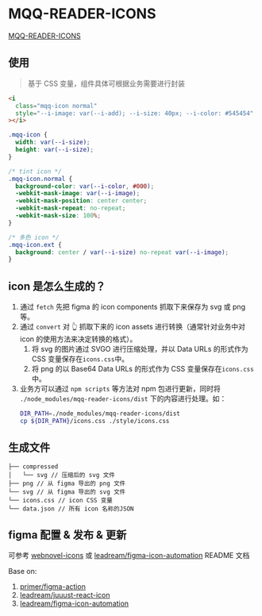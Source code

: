 # MQQ-READER-ICONS

[MQQ-READER-ICONS](https://yued-fe.github.io/mqq-reader-icons/)

## 使用

> 基于 CSS 变量，组件具体可根据业务需要进行封装

```html
<i
  class="mqq-icon normal"
  style="--i-image: var(--i-add); --i-size: 40px; --i-color: #545454"
></i>
```

```css
.mqq-icon {
  width: var(--i-size);
  height: var(--i-size);
}

/* tint icon */
.mqq-icon.normal {
  background-color: var(--i-color, #000);
  -webkit-mask-image: var(--i-image);
  -webkit-mask-position: center center;
  -webkit-mask-repeat: no-repeat;
  -webkit-mask-size: 100%;
}

/* 多色 icon */
.mqq-icon.ext {
  background: center / var(--i-size) no-repeat var(--i-image);
}
```

## icon 是怎么生成的？

1. 通过 `fetch` 先把 figma 的 icon components 抓取下来保存为 svg 或 png 等。
2. 通过 `convert` 对 👆 抓取下来的 icon assets 进行转换（通常针对业务中对 icon 的使用方法来决定转换的格式）。
   1. 将 svg 的图片通过 SVGO 进行压缩处理，并以 Data URLs 的形式作为 CSS 变量保存在`icons.css`中。
   2. 将 png 的以 Base64 Data URLs 的形式作为 CSS 变量保存在`icons.css`中。
3. 业务方可以通过 `npm scripts` 等方法对 npm 包进行更新，同时将 `./node_modules/mqq-reader-icons/dist` 下的内容进行处理。如：
   ```sh
   DIR_PATH=./node_modules/mqq-reader-icons/dist
   cp ${DIR_PATH}/icons.css ./style/icons.css
   ```

## 生成文件

```
├── compressed
│   └── svg // 压缩后的 svg 文件
├── png // 从 figma 导出的 png 文件
└── svg // 从 figma 导出的 svg 文件
└── icons.css // icon CSS 变量
└── data.json // 所有 icon 名称的JSON
```

## figma 配置 & 发布 & 更新

可参考 [webnovel-icons](https://github.com/yued-fe/webnovel-icons) 或 [leadream/figma-icon-automation](https://github.com/leadream/figma-icon-automation) README 文档

Base on:

1. [primer/figma-action](https://github.com/primer/figma-action)
2. [leadream/juuust-react-icon](https://github.com/leadream/juuust-react-icon)
3. [leadream/figma-icon-automation](https://github.com/leadream/figma-icon-automation)
